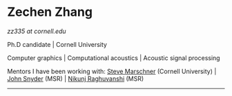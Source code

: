 # Zechen Zhang

*zz335 at cornell.edu*

Ph.D candidate | Cornell University

Computer graphics | Computational acoustics | Acoustic signal processing

Mentors I have been working with: [Steve Marschner](https://www.cs.cornell.edu/~srm/) (Cornell University)
 | 
 [John Snyder](https://www.microsoft.com/en-us/research/people/johnsny/) (MSR) | [Nikunj Raghuvanshi](http://www.nikunjr.com/) (MSR)

------
<!---
*   test    
    test
--->